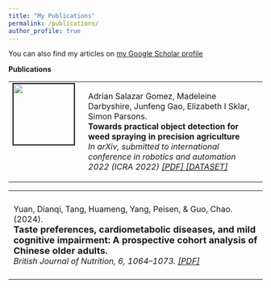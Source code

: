 ```yaml
---
title: "My Publications"
permalink: /publications/
author_profile: true
---
```


You can also find my articles on <a href="https://scholar.google.com/citations?user=xC3keU4AAAAJ&hl=en"> my Google Scholar profile </a> <br>

<strong>Publications</strong> <br>


<table >
<tbody>
<tr> <td style="width:120px; height=120px; vertical-align: top;"> <img style="float: left; margin-right: 10px " src="https://adrianxsalazar.github.io/images/5g_spraying-adrian-salazar-gomez-website.png" width="120px" height="120px" border="2px solid #bbb"> </td>
<td style= "height=120px; vertical-align: top;"> <p>
Adrian  Salazar  Gomez, Madeleine Darbyshire, Junfeng Gao, Elizabeth I Sklar, Simon Parsons. <br> <strong> Towards practical object detection for weed spraying in precision agriculture </strong> <br>
<i> In arXiv, submitted to international conference in robotics and automation 2022 (ICRA 2022) <a href="https://arxiv.org/pdf/2109.11048.pdf"> [PDF] </a> <a href=" https://github.com/LAR/lincolnbeet_dataset"> [DATASET] </a>  </i>  </p> </td>
</tr>
</tbody>
</table>

<table style="border-collapse: collapse; font-size: 16px;">
  <tbody>
    <tr>
      <td style="vertical-align: top; padding: 10px;">
        <p>
          Yuan, Dianqi, Tang, Huameng, Yang, Peisen, & Guo, Chao. (2024). <br>
          <strong style="font-size: 18px;">Taste preferences, cardiometabolic diseases, and mild cognitive impairment: A prospective cohort analysis of Chinese older adults.</strong> <br>
          <i>British Journal of Nutrition, 6, 1064–1073. <a href="https://www.cambridge.org/core/journals/british-journal-of-nutrition/article/abs/taste-preferences-cardiometabolic-diseases-and-mild-cognitive-impairment-a-prospective-cohort-analysis-of-older-chinese-adults/7D5973C862DD792A58D85695AC57FBA3"> [PDF] </a>
</i>  </p> </td>
</tr>
</tbody>
</table>

